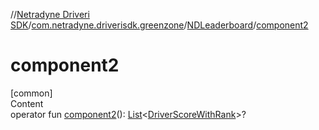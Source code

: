 //[Netradyne Driveri SDK](../../index.md)/[com.netradyne.driverisdk.greenzone](../index.md)/[NDLeaderboard](index.md)/[component2](component2.md)



# component2  
[common]  
Content  
operator fun [component2](component2.md)(): [List](https://kotlinlang.org/api/latest/jvm/stdlib/kotlin.collections/-list/index.html)<[DriverScoreWithRank](../-driver-score-with-rank/index.md)>?  



